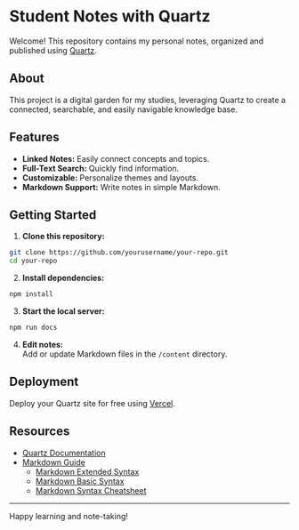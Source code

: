 # Student Notes with Quartz

Welcome! This repository contains my personal notes, organized and published using [Quartz](https://quartz.jzhao.xyz/).

## About

This project is a digital garden for my studies, leveraging Quartz to create a connected, searchable, and easily navigable knowledge base.

## Features

- **Linked Notes:** Easily connect concepts and topics.
- **Full-Text Search:** Quickly find information.
- **Customizable:** Personalize themes and layouts.
- **Markdown Support:** Write notes in simple Markdown.

## Getting Started

1. **Clone this repository:**
  ```bash
  git clone https://github.com/yourusername/your-repo.git
  cd your-repo
  ```

2. **Install dependencies:**
  ```bash
  npm install
  ```

3. **Start the local server:**
  ```bash
  npm run docs
  ```

4. **Edit notes:**  
  Add or update Markdown files in the `/content` directory.

## Deployment

Deploy your Quartz site for free using [Vercel](https://vercel.com/).

## Resources

- [Quartz Documentation](https://quartz.jzhao.xyz/)
- [Markdown Guide](https://www.markdownguide.org/)
  - [Markdown Extended Syntax](https://www.markdownguide.org/extended-syntax/)
  - [Markdown Basic Syntax](https://www.markdownguide.org/basic-syntax/)
  - [Markdown Syntax Cheatsheet](https://www.markdownguide.org/cheat-sheet/)

---

Happy learning and note-taking!